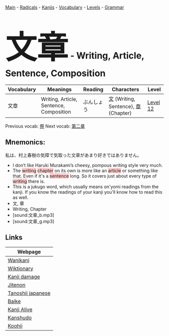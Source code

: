 <style> bigfont {font-size: 100px}</style>
[Main](../README.md) -
[Radicals](../radicals.md) -
[Kanjis](../kanjis.md) -
[Vocabulary](../vocabulary.md) -
[Levels](../levels.md) -
[Grammar](../grammar.md)
# <bigfont> 文章</bigfont> - Writing, Article, Sentence, Composition 

| Vocabulary | Meanings | Reading | Characters | Level |
| --- | --- | --- | --- | --- |
| 文章 | Writing, Article, Sentence, Composition | ぶんしょう |  [文](../kanjis/文.md) (Writing, Sentence), [章](../kanjis/章.md) (Chapter) | [Level 12](../levels/wk_level12.md) |

Previous vocab: [祭](祭.md) Next vocab: [第二章](第二章.md) 

## Mnemonics:
私は、村上春樹の気障で気取った文章があまり好きではありません。
* I don’t like Haruki Murakami’s cheesy, pompous writing style very much.
* The <span style="background-color:#ffcccb"> writing</span> <span style="background-color:#ffcccb"> chapter</span> on its own is more like an <span style="background-color:#ffcccb"> article</span> or something like that. Even if it's a <span style="background-color:#ffcccb"> sentence</span> long. So it covers just about every type of <span style="background-color:#ffcccb"> writing</span> there is.
* This is a jukugo word, which usually means on'yomi readings from the kanji. If you know the readings of your kanji you'll know how to read this as well.
* 文, 章
* Writing, Chapter
* [sound:文章_b.mp3]
* [sound:文章_g.mp3]


## Links 

| Webpage |
| --- |
| [Wanikani          ](https://www.wanikani.com/kanji/文章) |
| [Wiktionary        ](https://en.wiktionary.org/wiki/文章) |
| [Kanji damage      ](http://www.kanjidamage.com/kanji/search?utf8=✓&q=文章) |
| [Jitenon           ](https://jitenon.com/kanji/文章) |
| [Tanoshii japanese ](https://www.tanoshiijapanese.com/dictionary/kanji.cfm?k=文章) |
| [Baike             ](https://baike.baidu.com/item/文章) |
| [Kanji Alive       ](https://app.kanjialive.com/文章) |
| [Kanshudo          ](https://www.kanshudo.com/searchmn?q=文章) |
| [Koohii            ](https://kanji.koohii.com/study/kanji/文章) |
